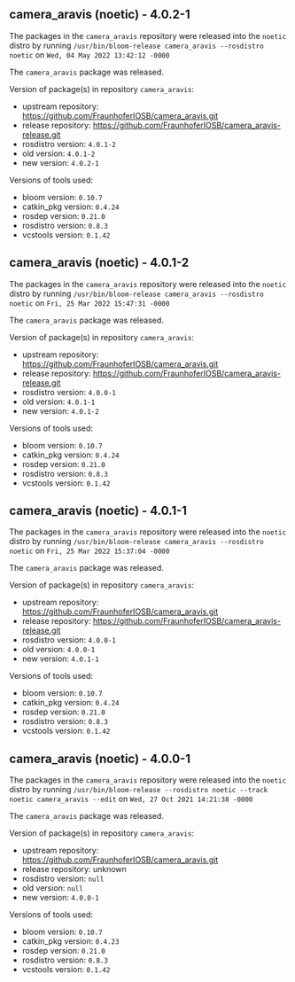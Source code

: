 ## camera_aravis (noetic) - 4.0.2-1

The packages in the `camera_aravis` repository were released into the `noetic` distro by running `/usr/bin/bloom-release camera_aravis --rosdistro noetic` on `Wed, 04 May 2022 13:42:12 -0000`

The `camera_aravis` package was released.

Version of package(s) in repository `camera_aravis`:

- upstream repository: https://github.com/FraunhoferIOSB/camera_aravis.git
- release repository: https://github.com/FraunhoferIOSB/camera_aravis-release.git
- rosdistro version: `4.0.1-2`
- old version: `4.0.1-2`
- new version: `4.0.2-1`

Versions of tools used:

- bloom version: `0.10.7`
- catkin_pkg version: `0.4.24`
- rosdep version: `0.21.0`
- rosdistro version: `0.8.3`
- vcstools version: `0.1.42`


## camera_aravis (noetic) - 4.0.1-2

The packages in the `camera_aravis` repository were released into the `noetic` distro by running `/usr/bin/bloom-release camera_aravis --rosdistro noetic` on `Fri, 25 Mar 2022 15:47:31 -0000`

The `camera_aravis` package was released.

Version of package(s) in repository `camera_aravis`:

- upstream repository: https://github.com/FraunhoferIOSB/camera_aravis.git
- release repository: https://github.com/FraunhoferIOSB/camera_aravis-release.git
- rosdistro version: `4.0.0-1`
- old version: `4.0.1-1`
- new version: `4.0.1-2`

Versions of tools used:

- bloom version: `0.10.7`
- catkin_pkg version: `0.4.24`
- rosdep version: `0.21.0`
- rosdistro version: `0.8.3`
- vcstools version: `0.1.42`


## camera_aravis (noetic) - 4.0.1-1

The packages in the `camera_aravis` repository were released into the `noetic` distro by running `/usr/bin/bloom-release camera_aravis --rosdistro noetic` on `Fri, 25 Mar 2022 15:37:04 -0000`

The `camera_aravis` package was released.

Version of package(s) in repository `camera_aravis`:

- upstream repository: https://github.com/FraunhoferIOSB/camera_aravis.git
- release repository: https://github.com/FraunhoferIOSB/camera_aravis-release.git
- rosdistro version: `4.0.0-1`
- old version: `4.0.0-1`
- new version: `4.0.1-1`

Versions of tools used:

- bloom version: `0.10.7`
- catkin_pkg version: `0.4.24`
- rosdep version: `0.21.0`
- rosdistro version: `0.8.3`
- vcstools version: `0.1.42`


## camera_aravis (noetic) - 4.0.0-1

The packages in the `camera_aravis` repository were released into the `noetic` distro by running `/usr/bin/bloom-release --rosdistro noetic --track noetic camera_aravis --edit` on `Wed, 27 Oct 2021 14:21:38 -0000`

The `camera_aravis` package was released.

Version of package(s) in repository `camera_aravis`:

- upstream repository: https://github.com/FraunhoferIOSB/camera_aravis.git
- release repository: unknown
- rosdistro version: `null`
- old version: `null`
- new version: `4.0.0-1`

Versions of tools used:

- bloom version: `0.10.7`
- catkin_pkg version: `0.4.23`
- rosdep version: `0.21.0`
- rosdistro version: `0.8.3`
- vcstools version: `0.1.42`
